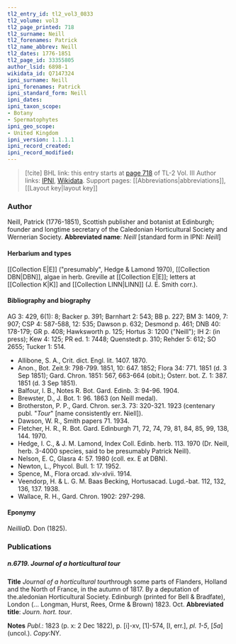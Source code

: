 ```yaml
---
tl2_entry_id: tl2_vol3_0833
tl2_volume: vol3
tl2_page_printed: 718
tl2_surname: Neill
tl2_forenames: Patrick
tl2_name_abbrev: Neill
tl2_dates: 1776-1851
tl2_page_id: 33355805
author_lsid: 6898-1
wikidata_id: Q7147324
ipni_surname: Neill
ipni_forenames: Patrick
ipni_standard_form: Neill
ipni_dates: 
ipni_taxon_scope: 
- Botany
- Spermatophytes
ipni_geo_scope: 
- United Kingdom
ipni_version: 1.1.1.1
ipni_record_created: 
ipni_record_modified:
---
```


> [!cite] BHL link: this entry starts at [page 718](https://www.biodiversitylibrary.org/page/33355805) of TL-2 Vol. III
> Author links: [IPNI](https://www.ipni.org/a/6898-1), [Wikidata](https://www.wikidata.org/wiki/Q7147324). Support pages: [[Abbreviations|abbreviations]], [[Layout key|layout key]]

### Author

Neill, Patrick (1776-1851), Scottish publisher and botanist at Edinburgh; founder and longtime secretary of the Caledonian Horticultural Society and Wernerian Society. 
**Abbreviated name**: *Neill* \[standard form in IPNI: *Neill*\]

#### Herbarium and types

[[Collection E|E]] ("presumably", Hedge & Lamond 1970), [[Collection DBN|DBN]], algae in herb. Greville at [[Collection E|E]]; letters at [[Collection K|K]] and [[Collection LINN|LINN]] (J. E. Smith corr.).

#### Bibliography and biography

AG 3: 429, 6(1): 8; Backer p. 391; Barnhart 2: 543; BB p. 227; BM 3: 1409, 7: 907; CSP 4: 587-588, 12: 535; Dawson p. 632; Desmond p. 461; DNB 40: 178-179; GR p. 408; Hawksworth p. 125; Hortus 3: 1200 ("Neill"); IH 2: (in press); Kew 4: 125; PR ed. 1: 7448; Quenstedt p. 310; Rehder 5: 612; SO 2655; Tucker 1: 514.
- Allibone, S. A., Crit. dict. Engl. lit. 1407. 1870.
- Anon., Bot. Zeit.9: 798-799. 1851, 10: 647. 1852; Flora 34: 771. 1851 (d. 3 Sep 1851); Gard. Chron. 1851: 567, 663-664 (obit.); Österr. bot. Z. 1: 387. 1851 (d. 3 Sep 1851).
- Balfour, I. B., Notes R. Bot. Gard. Edinb. 3: 94-96. 1904.
- Brewster, D., J. Bot. 1: 96. 1863 (on Neill medal).
- Brotherston, P. P., Gard. Chron. ser.3. 73: 320-321. 1923 (centenary publ. "*Tour*" \[name consistently err. Niell\]).
- Dawson, W. R., Smith papers 71. 1934.
- Fletcher, H. R., R. Bot. Gard. Edinburgh 71, 72, 74, 79, 81, 84, 85, 99, 138, 144. 1970.
- Hedge, I. C., & J. M. Lamond, Index Coll. Edinb. herb. 113. 1970 (Dr. Neill, herb. 3-4000 species, said to be presumably Patrick Neill).
- Nelson, E. C, Glasra 4: 57. 1980 (coll. ex. E at DBN).
- Newton, L., Phycol. Bull. 1: 17. 1952.
- Spence, M., Flora orcad. xlv-xlvii. 1914.
- Veendorp, H. & L. G. M. Baas Becking, Hortusacad. Lugd.-bat. 112, 132, 136, 137. 1938.
- Wallace, R. H., Gard. Chron. 1902: 297-298.

#### Eponymy

*Neillia*D. Don (1825).

### Publications

##### n.6719. Journal of a horticultural tour

**Title**
*Journal of a horticultural tour*through some parts of Flanders, Holland and the North of France, in the autumn of 1817. By a deputation of the.aledonian Horticultural Society. Edinburgh (printed for Bell & Bradfate), London (... Longman, Hurst, Rees, Orme & Brown) 1823. Oct.
**Abbreviated title**: *Journ. hort. tour*.

**Notes**
*Publ*.: 1823 (p. x: 2 Dec 1822), p. \[i\]-xv, \[1\]-574, \[I, err.\], *pl. 1-5*, \[*5a*\] (uncol.). *Copy*:NY.

